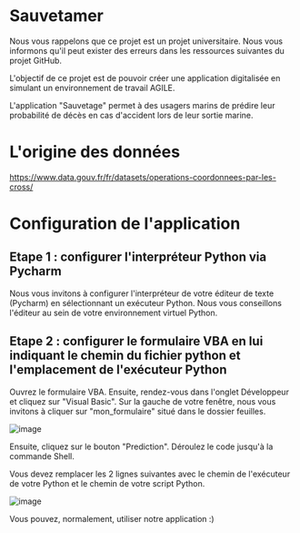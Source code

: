 # Sauvetamer
  Nous vous rappelons que ce projet est un projet universitaire. Nous vous informons qu'il peut exister des erreurs dans les ressources suivantes du projet GitHub.
  
  L'objectif de ce projet est de pouvoir créer une application digitalisée en simulant un environnement de travail AGILE.
  
  L'application "Sauvetage" permet à des usagers marins de prédire leur probabilité de décès en cas d'accident lors de leur sortie marine. 
  
# L'origine des données 

https://www.data.gouv.fr/fr/datasets/operations-coordonnees-par-les-cross/



# Configuration de l'application
## Etape 1 : configurer l'interpréteur Python via Pycharm 
  Nous vous invitons à configurer l'interpréteur de votre éditeur de texte (Pycharm) en sélectionnant un exécuteur Python. Nous vous conseillons l'éditeur au sein de votre environnement virtuel Python.
  
## Etape 2 : configurer le formulaire VBA en lui indiquant le chemin du fichier python et l'emplacement de l'exécuteur Python
  Ouvrez le formulaire VBA. Ensuite, rendez-vous dans l'onglet Développeur et cliquez sur "Visual Basic". Sur la gauche de votre fenêtre, nous vous invitons à cliquer sur "mon_formulaire" situé dans le dossier feuilles.
  
  ![image](https://user-images.githubusercontent.com/116751113/204825569-b6461964-6967-4f03-93dd-01812303b6ef.png)

  Ensuite, cliquez sur le bouton "Prediction".
  Déroulez le code jusqu'à la commande Shell.

Vous devez remplacer les 2 lignes suivantes avec le chemin de l'exécuteur de votre Python et le chemin de votre script Python.

![image](https://user-images.githubusercontent.com/116751113/205380885-b34c7ea8-adfd-48e2-b9e1-f1bac485b6ee.png)

Vous pouvez, normalement, utiliser notre application :)
